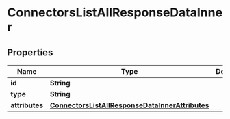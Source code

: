 

# ConnectorsListAllResponseDataInner


## Properties

| Name | Type | Description | Notes |
|------------ | ------------- | ------------- | -------------|
|**id** | **String** |  |  [optional] |
|**type** | **String** |  |  [optional] |
|**attributes** | [**ConnectorsListAllResponseDataInnerAttributes**](ConnectorsListAllResponseDataInnerAttributes.md) |  |  [optional] |



